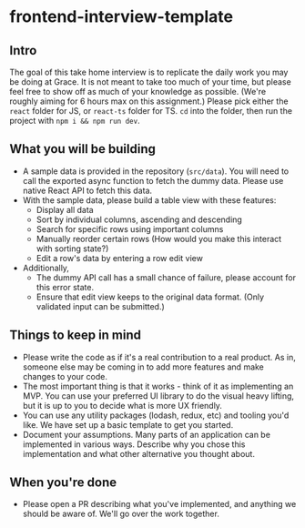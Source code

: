 # frontend-interview-template

## Intro

The goal of this take home interview is to replicate the daily work you may be doing at Grace. It is not meant to take too much of your time, but please feel free to show off as much of your knowledge as possible. (We're roughly aiming for 6 hours max on this assignment.)
Please pick either the `react` folder for JS, or `react-ts` folder for TS. `cd` into the folder, then run the project with `npm i && npm run dev`.

## What you will be building
- A sample data is provided in the repository (`src/data`). You will need to call the exported async function to fetch the dummy data. Please use native React API to fetch this data.
- With the sample data, please build a table view with these features:
  - Display all data
  - Sort by individual columns, ascending and descending
  - Search for specific rows using important columns
  - Manually reorder certain rows (How would you make this interact with sorting state?)
  - Edit a row's data by entering a row edit view
- Additionally,
  - The dummy API call has a small chance of failure, please account for this error state.
  - Ensure that edit view keeps to the original data format. (Only validated input can be submitted.)

## Things to keep in mind
- Please write the code as if it's a real contribution to a real product. As in, someone else may be coming in to add more features and make changes to your code.
- The most important thing is that it works - think of it as implementing an MVP. You can use your preferred UI library to do the visual heavy lifting, but it is up to you to decide what is more UX friendly.   
- You can use any utility packages (lodash, redux, etc) and tooling you'd like. We have set up a basic template to get you started.
- Document your assumptions. Many parts of an application can be implemented in various ways. Describe why you chose this implementation and what other alternative you thought about.
  
## When you're done
- Please open a PR describing what you've implemented, and anything we should be aware of. We'll go over the work together.
